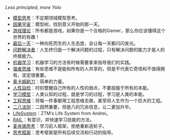 
*Less principled, more Yolo*

- [模型思考](模型思考.md)：不定期领域模型思考。
- [因果宇宙](因果宇宙.md)：模型树，找到意义开始的那一天。
- [游戏理论](游戏理论.md)：所有都是游戏，如果你是一个合格的Gamer，那么你应该懂得这个世界的有趣！
- [最后一天](最后一天.md)：一种向死而生的人生态度，会让每一天都闪闪发光。
- [问题解决者](问题解决者.md)：人生终归是一个解决问题的过程，只有解决问题的能力才是人的终极能力。
- [机器学习](机器学习.md)：机器学习的方法有时候需要拿来指导我们的实践。
- [强者思维](强者思维.md)：有些思维不是能和所有的人共享的，但是不代表它奇怪和不值得拥有，坚定很重要。
- [奥卡姆剃刀](奥卡姆剃刀.md)：简单的力量。
- [人性自检](人性自检.md)：时刻警醒自己所有的人性的弱点，不要屈服于所有的本能。
- [学习模型](学习模型.md)：人类认知的过程，就是学习的过程，学习是人类的本能。
- [工程思维](工程思维.md)：将每一件事都用工程思维去做，甚至将人生作为一个巨大的工程。
- [二八法则](二八法则.md)：二固然重要，但是八的冗余信息，让二更加升华。
- [LifeSystem](lifesystem.md)：ZTM‘s Life System from Andrei。
- [RAIL](rail.md)：有意识，并快速学习技能的方法。
- [麦肯锡思考](麦肯锡思考工具.md)：学习前人框架，拒绝重新造轮子。
- [思考框架](思考框架.md)：思考框架是所有后续交流和行动的指导。
